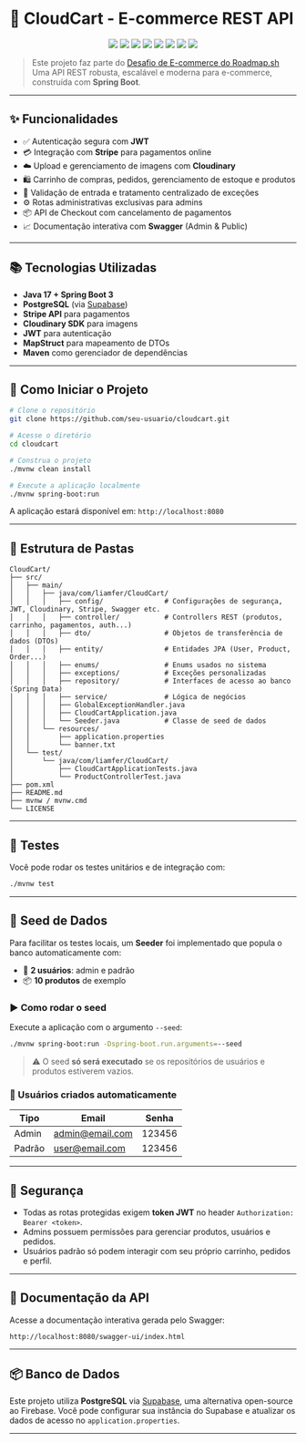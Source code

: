 # 🛒 CloudCart - E-commerce REST API

<p align="center">
  <img src="https://img.shields.io/badge/Java-17-007396?style=for-the-badge&logo=java&logoColor=white" />
  <img src="https://img.shields.io/badge/Spring_Boot-6DB33F?style=for-the-badge&logo=springboot&logoColor=white" />
  <img src="https://img.shields.io/badge/PostgreSQL-4169E1?style=for-the-badge&logo=postgresql&logoColor=white" />
  <img src="https://img.shields.io/badge/Maven-C71A36?style=for-the-badge&logo=apachemaven&logoColor=white" />
  <img src="https://img.shields.io/badge/JWT-000000?style=for-the-badge&logo=jsonwebtokens&logoColor=white" />
  <img src="https://img.shields.io/badge/Stripe-635BFF?style=for-the-badge&logo=stripe&logoColor=white" />
  <img src="https://img.shields.io/badge/Cloudinary-3448C5?style=for-the-badge&logo=cloudinary&logoColor=white" />
  <img src="https://img.shields.io/badge/Swagger_UI-85EA2D?style=for-the-badge&logo=swagger&logoColor=black" />
</p>

> Este projeto faz parte do [Desafio de E-commerce do Roadmap.sh](https://roadmap.sh/projects/ecommerce-api)  
> Uma API REST robusta, escalável e moderna para e-commerce, construída com **Spring Boot**.

---

## ✨ Funcionalidades

- ✅ Autenticação segura com **JWT**
- 💳 Integração com **Stripe** para pagamentos online
- ☁️ Upload e gerenciamento de imagens com **Cloudinary**
- 🛍️ Carrinho de compras, pedidos, gerenciamento de estoque e produtos
- 🧾 Validação de entrada e tratamento centralizado de exceções
- ⚙️ Rotas administrativas exclusivas para admins
- 📦 API de Checkout com cancelamento de pagamentos
- 📈 Documentação interativa com **Swagger** (Admin & Public)

---

## 📚 Tecnologias Utilizadas

- **Java 17 + Spring Boot 3**
- **PostgreSQL** (via [Supabase](https://supabase.com))
- **Stripe API** para pagamentos
- **Cloudinary SDK** para imagens
- **JWT** para autenticação
- **MapStruct** para mapeamento de DTOs
- **Maven** como gerenciador de dependências

---

## 🚀 Como Iniciar o Projeto

```bash
# Clone o repositório
git clone https://github.com/seu-usuario/cloudcart.git

# Acesse o diretório
cd cloudcart

# Construa o projeto
./mvnw clean install

# Execute a aplicação localmente
./mvnw spring-boot:run
````

A aplicação estará disponível em: `http://localhost:8080`

---

## 📂 Estrutura de Pastas

```plaintext
CloudCart/
├── src/
│   ├── main/
│   │   ├── java/com/liamfer/CloudCart/
│   │   │   ├── config/               # Configurações de segurança, JWT, Cloudinary, Stripe, Swagger etc.
│   │   │   ├── controller/           # Controllers REST (produtos, carrinho, pagamentos, auth...)
│   │   │   ├── dto/                  # Objetos de transferência de dados (DTOs)
│   │   │   ├── entity/               # Entidades JPA (User, Product, Order...)
│   │   │   ├── enums/                # Enums usados no sistema
│   │   │   ├── exceptions/           # Exceções personalizadas
│   │   │   ├── repository/           # Interfaces de acesso ao banco (Spring Data)
│   │   │   ├── service/              # Lógica de negócios
│   │   │   ├── GlobalExceptionHandler.java
│   │   │   ├── CloudCartApplication.java
│   │   │   └── Seeder.java           # Classe de seed de dados
│   │   └── resources/
│   │       ├── application.properties
│   │       └── banner.txt
│   └── test/
│       └── java/com/liamfer/CloudCart/
│           ├── CloudCartApplicationTests.java
│           └── ProductControllerTest.java
├── pom.xml
├── README.md
├── mvnw / mvnw.cmd
└── LICENSE
```

---

## 🧪 Testes

Você pode rodar os testes unitários e de integração com:

```bash
./mvnw test
```

---

## 🌱 Seed de Dados

Para facilitar os testes locais, um **Seeder** foi implementado que popula o banco automaticamente com:

* 👤 **2 usuários**: admin e padrão
* 📦 **10 produtos** de exemplo

### ▶️ Como rodar o seed

Execute a aplicação com o argumento `--seed`:

```bash
./mvnw spring-boot:run -Dspring-boot.run.arguments=--seed
```

> ⚠️ O seed **só será executado** se os repositórios de usuários e produtos estiverem vazios.

### 👥 Usuários criados automaticamente

| Tipo   | Email                                     | Senha  |
| ------ | ----------------------------------------- | ------ |
| Admin  | [admin@email.com](mailto:admin@email.com) | 123456 |
| Padrão | [user@email.com](mailto:user@email.com)   | 123456 |

---

## 🔐 Segurança

* Todas as rotas protegidas exigem **token JWT** no header `Authorization: Bearer <token>`.
* Admins possuem permissões para gerenciar produtos, usuários e pedidos.
* Usuários padrão só podem interagir com seu próprio carrinho, pedidos e perfil.

---

## 📘 Documentação da API

Acesse a documentação interativa gerada pelo Swagger:

```
http://localhost:8080/swagger-ui/index.html
```

---

## 📦 Banco de Dados

Este projeto utiliza **PostgreSQL** via [Supabase](https://supabase.com), uma alternativa open-source ao Firebase.
Você pode configurar sua instância do Supabase e atualizar os dados de acesso no `application.properties`.

---
